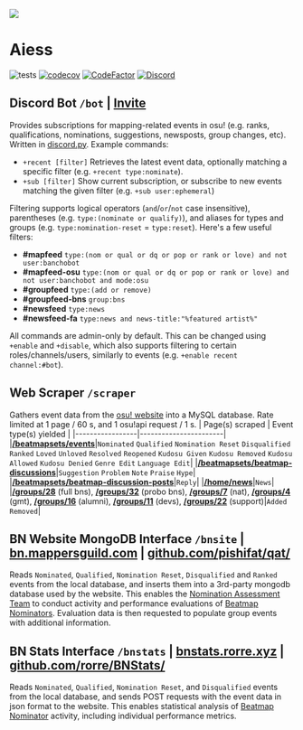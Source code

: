 ![](https://i.imgur.com/RR3937R.jpg)
# Aiess
![tests](https://github.com/Naxesss/Aiess/workflows/tests/badge.svg) [![codecov](https://codecov.io/gh/Naxesss/Aiess/branch/master/graph/badge.svg)](https://codecov.io/gh/Naxesss/Aiess) [![CodeFactor](https://www.codefactor.io/repository/github/naxesss/aiess/badge)](https://www.codefactor.io/repository/github/naxesss/aiess) [![Discord](https://img.shields.io/discord/420015424365789184.svg?label=&logo=discord&logoColor=ffffff&color=7389D8&labelColor=6A7EC2)](https://discord.gg/2XV5dcW)

## Discord Bot `/bot` | [Invite](https://discord.com/api/oauth2/authorize?client_id=680467769573244928&permissions=0&scope=bot)
Provides subscriptions for mapping-related events in osu! (e.g. ranks, qualifications, nominations, suggestions, newsposts, group changes, etc). Written in [discord.py](https://discordpy.readthedocs.io/). Example commands:
- `+recent [filter]` Retrieves the latest event data, optionally matching a specific filter (e.g. `+recent type:nominate`).
- `+sub [filter]` Show current subscription, or subscribe to new events matching the given filter (e.g. `+sub user:ephemeral`)

Filtering supports logical operators (`and`/`or`/`not` case insensitive), parentheses (e.g. `type:(nominate or qualify)`), and aliases for types and groups (e.g. `type:nomination-reset` = `type:reset`). Here's a few useful filters:
- **#mapfeed** `type:(nom or qual or dq or pop or rank or love) and not user:banchobot`
- **#mapfeed-osu** `type:(nom or qual or dq or pop or rank or love) and not user:banchobot and mode:osu`
- **#groupfeed** `type:(add or remove)`
- **#groupfeed-bns** `group:bns`
- **#newsfeed** `type:news`
- **#newsfeed-fa** `type:news and news-title:"%featured artist%"`

All commands are admin-only by default. This can be changed using `+enable` and `+disable`, which also supports filtering to certain roles/channels/users, similarly to events (e.g. `+enable recent channel:#bot`).

## Web Scraper `/scraper`
Gathers event data from the [osu! website](https://osu.ppy.sh) into a MySQL database. Rate limited at 1 page / 60 s, and 1 osu!api request / 1 s.
| Page(s) scraped | Event type(s) yielded |
|-----------------|-----------------------|
|**[/beatmapsets/events](https://osu.ppy.sh/beatmapsets/events)**|`Nominated` `Qualified` `Nomination Reset` `Disqualified` `Ranked` `Loved` `Unloved` `Resolved` `Reopened` `Kudosu Given` `Kudosu Removed` `Kudosu Allowed` `Kudosu Denied` `Genre Edit` `Language Edit`|
|**[/beatmapsets/beatmap-discussions](https://osu.ppy.sh/beatmapsets/beatmap-discussions)**|`Suggestion` `Problem` `Note` `Praise` `Hype`|
|**[/beatmapsets/beatmap-discussion-posts](https://osu.ppy.sh/beatmapsets/beatmap-discussion-posts)**|`Reply`|
|**[/home/news](https://osu.ppy.sh/home/news)**|`News`|
|**[/groups/28](https://osu.ppy.sh/groups/28)** (full bns), **[/groups/32](https://osu.ppy.sh/groups/32)** (probo bns), **[/groups/7](https://osu.ppy.sh/groups/7)** (nat), **[/groups/4](https://osu.ppy.sh/groups/4)** (gmt), **[/groups/16](https://osu.ppy.sh/groups/16)** (alumni), **[/groups/11](https://osu.ppy.sh/groups/11)** (devs), **[/groups/22](https://osu.ppy.sh/groups/22)** (support)|`Added` `Removed`|

## BN Website MongoDB Interface `/bnsite` | [bn.mappersguild.com](https://bn.mappersguild.com/) | [github.com/pishifat/qat/](https://github.com/pishifat/qat/)
Reads `Nominated`, `Qualified`, `Nomination Reset`, `Disqualified` and `Ranked` events from the local database, and inserts them into a 3rd-party mongodb database used by the website. This enables the [Nomination Assessment Team](https://osu.ppy.sh/help/wiki/People/The_Team/Nomination_Assessment_Team) to conduct activity and performance evaluations of [Beatmap Nominators](https://osu.ppy.sh/help/wiki/People/The_Team/Beatmap_Nominators). Evaluation data is then requested to populate group events with additional information.

## BN Stats Interface `/bnstats` | [bnstats.rorre.xyz](https://bnstats.rorre.xyz/) | [github.com/rorre/BNStats/](https://github.com/rorre/BNStats/)
Reads `Nominated`, `Qualified`, `Nomination Reset`, and `Disqualified` events from the local database, and sends POST requests with the event data in json format to the website. This enables statistical analysis of [Beatmap Nominator](https://osu.ppy.sh/help/wiki/People/The_Team/Beatmap_Nominators) activity, including individual performance metrics.
